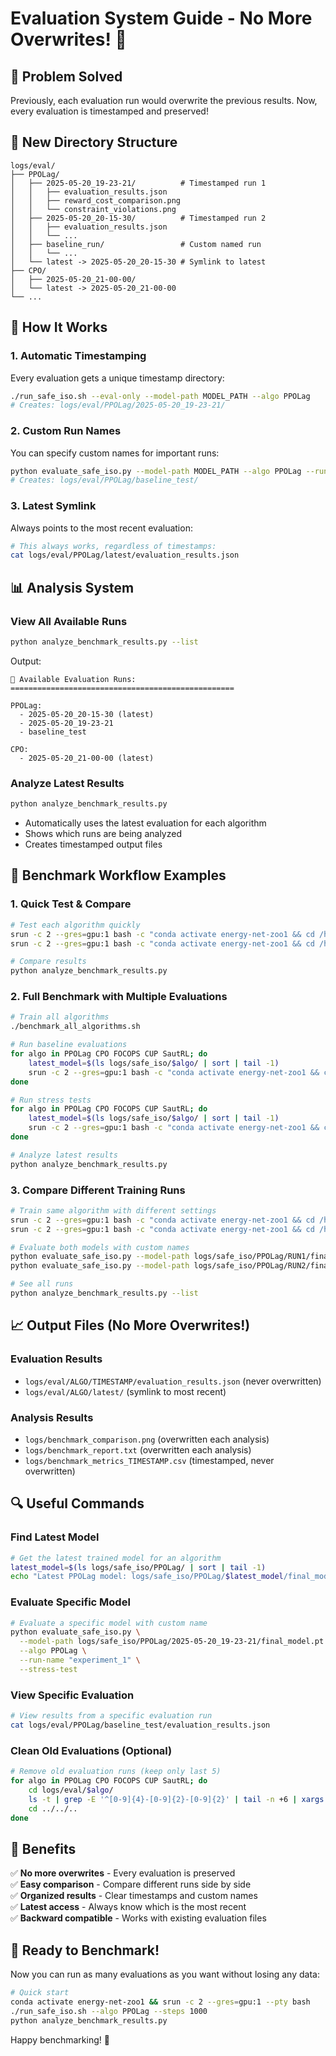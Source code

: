 # Evaluation System Guide - No More Overwrites! 🎉

## 🚨 **Problem Solved**
Previously, each evaluation run would overwrite the previous results. Now, every evaluation is timestamped and preserved!

## 📁 **New Directory Structure**

```
logs/eval/
├── PPOLag/
│   ├── 2025-05-20_19-23-21/          # Timestamped run 1
│   │   ├── evaluation_results.json
│   │   ├── reward_cost_comparison.png
│   │   └── constraint_violations.png
│   ├── 2025-05-20_20-15-30/          # Timestamped run 2
│   │   ├── evaluation_results.json
│   │   └── ...
│   ├── baseline_run/                 # Custom named run
│   │   └── ...
│   └── latest -> 2025-05-20_20-15-30 # Symlink to latest
├── CPO/
│   ├── 2025-05-20_21-00-00/
│   └── latest -> 2025-05-20_21-00-00
└── ...
```

## 🔧 **How It Works**

### **1. Automatic Timestamping**
Every evaluation gets a unique timestamp directory:
```bash
./run_safe_iso.sh --eval-only --model-path MODEL_PATH --algo PPOLag
# Creates: logs/eval/PPOLag/2025-05-20_19-23-21/
```

### **2. Custom Run Names**
You can specify custom names for important runs:
```bash
python evaluate_safe_iso.py --model-path MODEL_PATH --algo PPOLag --run-name "baseline_test"
# Creates: logs/eval/PPOLag/baseline_test/
```

### **3. Latest Symlink**
Always points to the most recent evaluation:
```bash
# This always works, regardless of timestamps:
cat logs/eval/PPOLag/latest/evaluation_results.json
```

## 📊 **Analysis System**

### **View All Available Runs**
```bash
python analyze_benchmark_results.py --list
```
Output:
```
📂 Available Evaluation Runs:
==================================================

PPOLag:
  - 2025-05-20_20-15-30 (latest)
  - 2025-05-20_19-23-21
  - baseline_test

CPO:
  - 2025-05-20_21-00-00 (latest)
```

### **Analyze Latest Results**
```bash
python analyze_benchmark_results.py
```
- Automatically uses the latest evaluation for each algorithm
- Shows which runs are being analyzed
- Creates timestamped output files

## 🎯 **Benchmark Workflow Examples**

### **1. Quick Test & Compare**
```bash
# Test each algorithm quickly
srun -c 2 --gres=gpu:1 bash -c "conda activate energy-net-zoo1 && cd /home/sleemann/energy-net-zoo && ./run_safe_iso.sh --algo PPOLag --steps 1000"
srun -c 2 --gres=gpu:1 bash -c "conda activate energy-net-zoo1 && cd /home/sleemann/energy-net-zoo && ./run_safe_iso.sh --algo CPO --steps 1000"

# Compare results
python analyze_benchmark_results.py
```

### **2. Full Benchmark with Multiple Evaluations**
```bash
# Train all algorithms
./benchmark_all_algorithms.sh

# Run baseline evaluations
for algo in PPOLag CPO FOCOPS CUP SautRL; do
    latest_model=$(ls logs/safe_iso/$algo/ | sort | tail -1)
    srun -c 2 --gres=gpu:1 bash -c "conda activate energy-net-zoo1 && cd /home/sleemann/energy-net-zoo && ./run_safe_iso.sh --eval-only --model-path logs/safe_iso/$algo/$latest_model/final_model.pt --algo $algo --run-name baseline"
done

# Run stress tests
for algo in PPOLag CPO FOCOPS CUP SautRL; do
    latest_model=$(ls logs/safe_iso/$algo/ | sort | tail -1)
    srun -c 2 --gres=gpu:1 bash -c "conda activate energy-net-zoo1 && cd /home/sleemann/energy-net-zoo && ./run_safe_iso.sh --eval-only --model-path logs/safe_iso/$algo/$latest_model/final_model.pt --algo $algo --stress-test --run-name stress_test"
done

# Analyze latest results
python analyze_benchmark_results.py
```

### **3. Compare Different Training Runs**
```bash
# Train same algorithm with different settings
srun -c 2 --gres=gpu:1 bash -c "conda activate energy-net-zoo1 && cd /home/sleemann/energy-net-zoo && ./run_safe_iso.sh --algo PPOLag --steps 100000 --cost-threshold 25.0"
srun -c 2 --gres=gpu:1 bash -c "conda activate energy-net-zoo1 && cd /home/sleemann/energy-net-zoo && ./run_safe_iso.sh --algo PPOLag --steps 100000 --cost-threshold 15.0"

# Evaluate both models with custom names
python evaluate_safe_iso.py --model-path logs/safe_iso/PPOLag/RUN1/final_model.pt --algo PPOLag --run-name "threshold_25"
python evaluate_safe_iso.py --model-path logs/safe_iso/PPOLag/RUN2/final_model.pt --algo PPOLag --run-name "threshold_15"

# See all runs
python analyze_benchmark_results.py --list
```

## 📈 **Output Files (No More Overwrites!)**

### **Evaluation Results**
- `logs/eval/ALGO/TIMESTAMP/evaluation_results.json` (never overwritten)
- `logs/eval/ALGO/latest/` (symlink to most recent)

### **Analysis Results**
- `logs/benchmark_comparison.png` (overwritten each analysis)
- `logs/benchmark_report.txt` (overwritten each analysis)  
- `logs/benchmark_metrics_TIMESTAMP.csv` (timestamped, never overwritten)

## 🔍 **Useful Commands**

### **Find Latest Model**
```bash
# Get the latest trained model for an algorithm
latest_model=$(ls logs/safe_iso/PPOLag/ | sort | tail -1)
echo "Latest PPOLag model: logs/safe_iso/PPOLag/$latest_model/final_model.pt"
```

### **Evaluate Specific Model**
```bash
# Evaluate a specific model with custom name
python evaluate_safe_iso.py \
  --model-path logs/safe_iso/PPOLag/2025-05-20_19-23-21/final_model.pt \
  --algo PPOLag \
  --run-name "experiment_1" \
  --stress-test
```

### **View Specific Evaluation**
```bash
# View results from a specific evaluation run
cat logs/eval/PPOLag/baseline_test/evaluation_results.json
```

### **Clean Old Evaluations (Optional)**
```bash
# Remove old evaluation runs (keep only last 5)
for algo in PPOLag CPO FOCOPS CUP SautRL; do
    cd logs/eval/$algo/
    ls -t | grep -E '^[0-9]{4}-[0-9]{2}-[0-9]{2}' | tail -n +6 | xargs rm -rf
    cd ../../..
done
```

## 🎉 **Benefits**

✅ **No more overwrites** - Every evaluation is preserved  
✅ **Easy comparison** - Compare different runs side by side  
✅ **Organized results** - Clear timestamps and custom names  
✅ **Latest access** - Always know which is the most recent  
✅ **Backward compatible** - Works with existing evaluation files  

## 🚀 **Ready to Benchmark!**

Now you can run as many evaluations as you want without losing any data:

```bash
# Quick start
conda activate energy-net-zoo1 && srun -c 2 --gres=gpu:1 --pty bash
./run_safe_iso.sh --algo PPOLag --steps 1000
python analyze_benchmark_results.py
```

Happy benchmarking! 🎯 
